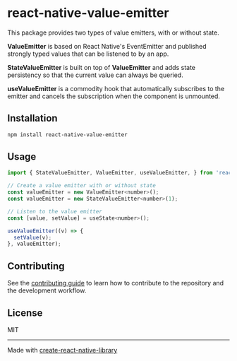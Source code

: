 # react-native-value-emitter

This package provides two types of value emitters, with or without state.

**ValueEmitter** is based on React Native's EventEmitter and published strongly
typed values that can be listened to by an app.

**StateValueEmitter** is built on top of **ValueEmitter** and adds state persistency
so that the current value can always be queried.

**useValueEmitter** is a commodity hook that automatically subscribes to the emitter
and cancels the subscription when the component is unmounted.

## Installation

```sh
npm install react-native-value-emitter
```

## Usage

```js
import { StateValueEmitter, ValueEmitter, useValueEmitter, } from 'react-native-value-emitter';

// Create a value emitter with or without state
const valueEmitter = new ValueEmitter<number>();
const valueEmitter = new StateValueEmitter<number>(1);

// Listen to the value emitter
const [value, setValue] = useState<number>();

useValueEmitter((v) => {
  setValue(v);
}, valueEmitter);
```


## Contributing

See the [contributing guide](CONTRIBUTING.md) to learn how to contribute to the repository and the development workflow.

## License

MIT

---

Made with [create-react-native-library](https://github.com/callstack/react-native-builder-bob)
